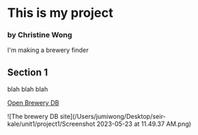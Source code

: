 # This is my project
### by Christine Wong

I'm making a brewery finder 

## Section 1

blah blah blah

[Open Brewery DB](https://www.openbrewerydb.org/)

![The brewery DB site](/Users/jumiwong/Desktop/seir-kale/unit1/project1/Screenshot 2023-05-23 at 11.49.37 AM.png)